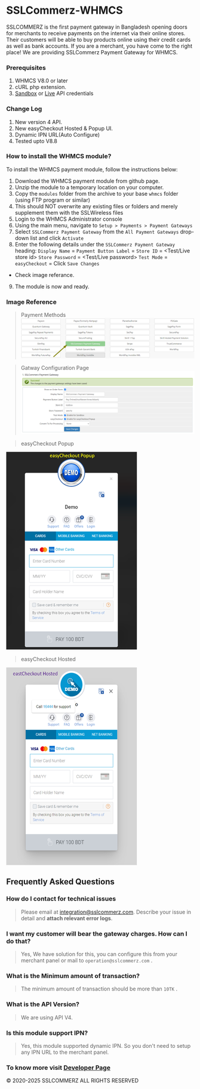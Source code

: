 # SSLCommerz-WHMCS

SSLCOMMERZ is the first payment gateway in Bangladesh opening doors for merchants to receive payments on the internet via their online stores. Their customers will be able to buy products online using their credit cards as well as bank accounts. If you are a merchant, you have come to the right place! We are providing SSLCommerz Payment Gateway for WHMCS.

### Prerequisites

1. WHMCS V8.0 or later
2. cURL php extension.
3. [Sandbox](https://developer.sslcommerz.com/registration/ "SSLCommerz Sandbox Registration") or [Live](https://join.sslcommerz.com/ "SSLCommerz Live Registration") API credentials

### Change Log

1. New version 4 API.
2. New easyCheckout Hosted & Popup UI.
3. Dynamic IPN URL(Auto Configure)
4. Tested upto V8.8

### How to install the WHMCS module?

To install the WHMCS payment module, follow the instructions below:

1. Download the WHMCS payment module from github page.
2. Unzip the module to a temporary location on your computer.
3. Copy the `modules` folder from the archive to your base `whmcs` folder (using FTP program or similar)
4. This should NOT overwrite any existing files or folders and merely supplement them with the SSLWireless files
5. Login to the WHMCS Administrator console
6. Using the main menu, navigate to `Setup > Payments > Payment Gateways`
7. Select `SSLCommerz Payment Gateway` from the `All Payment Gateways` drop-down list and click `Activate`
8. Enter the following details under the `SSLCommerz Payment Gateway` heading: 
`Display Name` = <Enter your display name>
`Payment Button Label` = <Checkout button Name>
`Store ID` = <Test/Live store id>
`Store Password` = <Test/Live password>
`Test Mode` = <Enable for test mode>
`easyCheckout` = <Enable for easy popup>
Click `Save Changes`
* Check image referance.
9. The module is now and ready.

### Image Reference

> Payment Methods
![Payments Menu](images/screenshot_1.png)

> Gatway Configuration Page
![Payments Menu](images/screenshot_2.png)

> easyCheckout Popup

![Popup](images/screenshot_3.png)

> easyCheckout Hosted

![Payments Menu](images/screenshot_4.png)

## Frequently Asked Questions

### How do I contact for technical issues
> Please email at integration@sslcommerz.com. Describe your issue in detail and __attach relevant error logs__.

### I want my customer will bear the gateway charges. How can I do that?
> Yes, We have solution for this, you can configure this from your merchant panel or mail to `operation@sslcommerz.com` .

### What is the Minimum amount of transaction?
> The minimum amount of transaction should be more than `10TK` .

### What is the API Version?
> We are using API V4.

### Is this module support IPN?
> Yes, this module supported dynamic IPN. So you don't need to setup any IPN URL to the merchant panel.

### To know more visit [Developer Page](https://developer.sslcommerz.com/doc/v4/#easy-chechout "SSLCommerz Developer Page")


© 2020-2025 SSLCOMMERZ ALL RIGHTS RESERVED